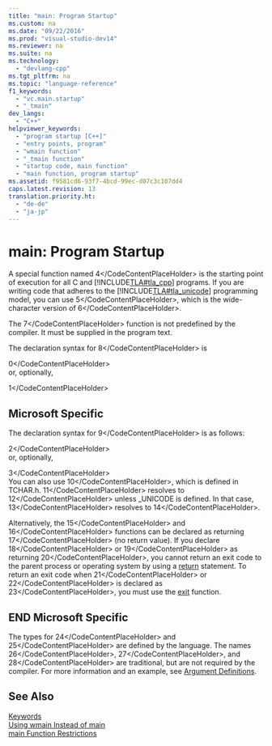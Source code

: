 ```yaml
---
title: "main: Program Startup"
ms.custom: na
ms.date: "09/22/2016"
ms.prod: "visual-studio-dev14"
ms.reviewer: na
ms.suite: na
ms.technology: 
  - "devlang-cpp"
ms.tgt_pltfrm: na
ms.topic: "language-reference"
f1_keywords: 
  - "vc.main.startup"
  - "_tmain"
dev_langs: 
  - "C++"
helpviewer_keywords: 
  - "program startup [C++]"
  - "entry points, program"
  - "wmain function"
  - "_tmain function"
  - "startup code, main function"
  - "main function, program startup"
ms.assetid: f9581cd6-93f7-4bcd-99ec-d07c3c107dd4
caps.latest.revision: 13
translation.priority.ht: 
  - "de-de"
  - "ja-jp"
---
```

# main: Program Startup
A special function named <CodeContentPlaceHolder>4\</CodeContentPlaceHolder> is the starting point of execution for all C and [!INCLUDE[TLA#tla_cpp](../vs140/includes/tlasharptla_cpp_md.md)] programs. If you are writing code that adheres to the [!INCLUDE[TLA#tla_unicode](../vs140/includes/tlasharptla_unicode_md.md)] programming model, you can use <CodeContentPlaceHolder>5\</CodeContentPlaceHolder>, which is the wide-character version of <CodeContentPlaceHolder>6\</CodeContentPlaceHolder>.  
  
 The <CodeContentPlaceHolder>7\</CodeContentPlaceHolder> function is not predefined by the compiler. It must be supplied in the program text.  
  
 The declaration syntax for <CodeContentPlaceHolder>8\</CodeContentPlaceHolder> is  
  
<CodeContentPlaceHolder>0\</CodeContentPlaceHolder>  
 or, optionally,  
  
<CodeContentPlaceHolder>1\</CodeContentPlaceHolder>  
## Microsoft Specific  
 The declaration syntax for <CodeContentPlaceHolder>9\</CodeContentPlaceHolder> is as follows:  
  
<CodeContentPlaceHolder>2\</CodeContentPlaceHolder>  
 or, optionally,  
  
<CodeContentPlaceHolder>3\</CodeContentPlaceHolder>  
 You can also use <CodeContentPlaceHolder>10\</CodeContentPlaceHolder>, which is defined in TCHAR.h. <CodeContentPlaceHolder>11\</CodeContentPlaceHolder> resolves to <CodeContentPlaceHolder>12\</CodeContentPlaceHolder> unless _UNICODE is defined. In that case, <CodeContentPlaceHolder>13\</CodeContentPlaceHolder> resolves to <CodeContentPlaceHolder>14\</CodeContentPlaceHolder>.  
  
 Alternatively, the <CodeContentPlaceHolder>15\</CodeContentPlaceHolder> and <CodeContentPlaceHolder>16\</CodeContentPlaceHolder> functions can be declared as returning <CodeContentPlaceHolder>17\</CodeContentPlaceHolder> (no return value). If you declare <CodeContentPlaceHolder>18\</CodeContentPlaceHolder> or <CodeContentPlaceHolder>19\</CodeContentPlaceHolder> as returning <CodeContentPlaceHolder>20\</CodeContentPlaceHolder>, you cannot return an exit code to the parent process or operating system by using a [return](../vs140/return-statement-in-program-termination--c---.md) statement. To return an exit code when <CodeContentPlaceHolder>21\</CodeContentPlaceHolder> or <CodeContentPlaceHolder>22\</CodeContentPlaceHolder> is declared as <CodeContentPlaceHolder>23\</CodeContentPlaceHolder>, you must use the [exit](../vs140/exit-function.md) function.  
  
## END Microsoft Specific  
 The types for <CodeContentPlaceHolder>24\</CodeContentPlaceHolder> and <CodeContentPlaceHolder>25\</CodeContentPlaceHolder> are defined by the language. The names <CodeContentPlaceHolder>26\</CodeContentPlaceHolder>, <CodeContentPlaceHolder>27\</CodeContentPlaceHolder>, and <CodeContentPlaceHolder>28\</CodeContentPlaceHolder> are traditional, but are not required by the compiler. For more information and an example, see [Argument Definitions](../vs140/argument-definitions.md).  
  
## See Also  
 [Keywords](../vs140/keywords--c---.md)   
 [Using wmain Instead of main](../vs140/using-wmain-instead-of-main.md)   
 [main Function Restrictions](../vs140/main-function-restrictions.md)